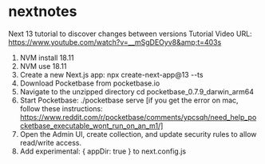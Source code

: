 # nextnotes
Next 13 tutorial to discover changes between versions
Tutorial Video URL: https://www.youtube.com/watch?v=__mSgDEOyv8&amp;t=403s

1) NVM install 18.11
2) NVM use 18.11
3) Create a new Next.js app: npx create-next-app@13 --ts
4) Download Pocketbase from pocketbase.io
5) Navigate to the unzipped directory cd pocketbase_0.7.9_darwin_arm64
6) Start Pocketbase: ./pocketbase serve [if you get the error on mac, follow these instructions: https://www.reddit.com/r/pocketbase/comments/ypcsqh/need_help_pocketbase_executable_wont_run_on_an_m1/]
7) Open the Admin UI, create collection, and update security rules to allow read/write access.
8) Add experimental: { appDir: true } to next.config.js

